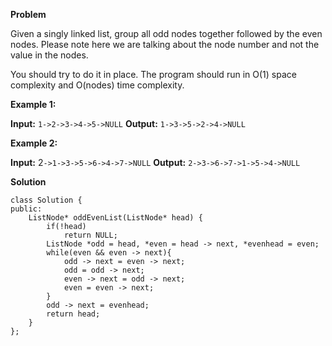 **Problem**

Given a singly linked list, group all odd nodes together followed by the even nodes. Please note here we are talking about the node number and not the value in the nodes.

You should try to do it in place. The program should run in O(1) space complexity and O(nodes) time complexity.

**Example 1:**

**Input:** `1->2->3->4->5->NULL`
**Output:** `1->3->5->2->4->NULL`

**Example 2:**

**Input:** 2`->1->3->5->6->4->7->NULL`
**Output:** `2->3->6->7->1->5->4->NULL`

**Solution**
```
class Solution {
public:
    ListNode* oddEvenList(ListNode* head) {
        if(!head)
            return NULL;
        ListNode *odd = head, *even = head -> next, *evenhead = even;
        while(even && even -> next){
            odd -> next = even -> next;
            odd = odd -> next;
            even -> next = odd -> next;
            even = even -> next;
        }
        odd -> next = evenhead;
        return head;
    }
};
```
<!--stackedit_data:
eyJoaXN0b3J5IjpbMTg2NzA5NDEwNl19
-->
